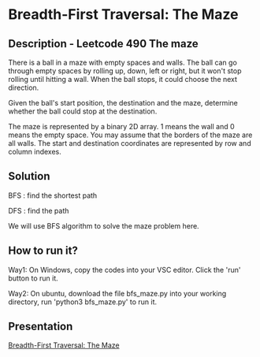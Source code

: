 # Breadth-First Traversal: The Maze
## Description - Leetcode 490 The maze
There is a ball in a maze with empty spaces and walls. The ball can go through empty spaces by rolling up, down, left or right, but it won't stop rolling until hitting a wall. When the ball stops, it could choose the next direction.

Given the ball's start position, the destination and the maze, determine whether the ball could stop at the destination.

The maze is represented by a binary 2D array. 1 means the wall and 0 means the empty space. You may assume that the borders of the maze are all walls. The start and destination coordinates are represented by row and column indexes.

## Solution
BFS : find the shortest path


DFS : find the path

We will use BFS algorithm to solve the maze problem here.


## How to run it?
Way1: On Windows, copy the codes into your VSC editor. Click the 'run' button to run it.


Way2: On ubuntu, download the file bfs_maze.py into your working directory, run 'python3 bfs_maze.py' to run it.

## Presentation
[Breadth-First Traversal: The Maze](https://docs.google.com/presentation/d/1IxDKEYZMIFmObrPERAgaAxwmnGNR5qziqgttXQEamWU/edit?usp=sharing)
